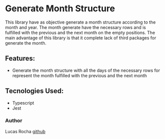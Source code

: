 # Generate Month Structure

This library have as objective generate a month structure according to the month and
year. The month generate have the necessary rows and is fulfilled with the previous
and the next month on the empty positions. The main advantage of this library is that
it complete lack of third packages for generate the month.

## Features:

- Generate the month structure with all the days of the necessary rows for represent the month fulfilled with the previous and the next month

## Tecnologies Used:

- Typescript
- Jest

### Author

Lucas Rocha [github](https://github.com/LucasRR94)
